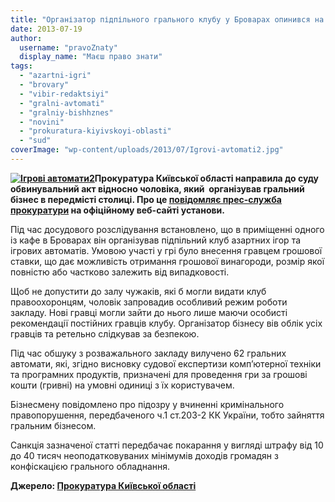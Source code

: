 ```yaml
---
title: "Організатор підпільного грального клубу у Броварах опинився на лаві підсудних"
date: 2013-07-19
author: 
  username: "pravoZnaty"
  display_name: "Маєш право знати"
tags: 
  - "azartni-igri"
  - "brovary"
  - "vibir-redaktsiyi"
  - "gralni-avtomati"
  - "gralniy-bishhznes"
  - "novini"
  - "prokuratura-kiyivskoyi-oblasti"
  - "sud"
coverImage: "wp-content/uploads/2013/07/Igrovi-avtomati2.jpg"
---
```


**[![Ігрові автомати2](https://mpz.brovary.org/wp-content/uploads/2013/07/Igrovi-avtomati2.jpg)](https://mpz.brovary.org/wp-content/uploads/2013/07/Igrovi-avtomati2.jpg)Прокуратура Київської області направила до суду обвинувальний акт відносно чоловіка, який  організував гральний бізнес в передмісті столиці. Про це [повідомляє прес-служба прокуратури](http://www.kobl.gp.gov.ua/ua/news.html?_m=publications&_t=rec&id=123404) на офіційному веб-сайті установи.**

Під час досудового розслідування встановлено, що в приміщенні одного із кафе в Броварах він організував підпільний клуб азартних ігор та ігрових автоматів. Умовою участі у грі було внесення гравцем грошової ставки, що дає можливість отримання грошової винагороди, розмір якої повністю або частково залежить від випадковості.

Щоб не допустити до залу чужаків, які б могли видати клуб правоохоронцям, чоловік запровадив особливий режим роботи закладу. Нові гравці могли зайти до нього лише маючи особисті рекомендації постійних гравців клубу. Організатор бізнесу вів облік усіх гравців та ретельно слідкував за безпекою.

Під час обшуку з розважального закладу вилучено 62 гральних автомати, які, згідно висновку судової експертизи комп’ютерної техніки та програмних продуктів, призначені для проведення гри за грошові кошти (гривні) на умовні одиниці з їх користувачем.

Бізнесмену повідомлено про підозру у вчиненні кримінального правопорушення, передбаченого ч.1 ст.203-2 КК України, тобто зайняття гральним бізнесом.

Санкція зазначеної статті передбачає покарання у вигляді штрафу від 10 до 40 тисяч неоподатковуваних мінімумів доходів громадян з конфіскацією грального обладнання.

**Джерело: [Прокуратура Київської області](http://www.kobl.gp.gov.ua/ua/news.html?_m=publications&_t=rec&id=123404)**
